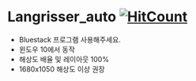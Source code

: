 # Langrisser_auto     [![HitCount](http://hits.dwyl.com/lastneomi/lastneomi/Langrisser_auto.svg)](http://hits.dwyl.com/lastneomi/lastneomi/Langrisser_auto)
* Bluestack 프로그램 사용해주세요.  
* 윈도우 10에서 동작  
* 해상도 배율 및 레이아웃 100%  
* 1680x1050 해상도 이상 권장  

